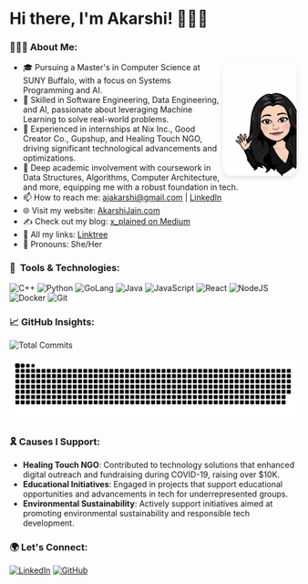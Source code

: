 # Hi there, I'm Akarshi! 👩🏻‍💻

### 👩🏻‍🎓 About Me:
<img src="https://github.com/akarshijain/akarshijain/blob/main/bitmoji.png" align="right" alt="Bitmoji Image" width="130" height="200" style="border-radius: 10%; box-shadow: 0 4px 8px rgba(0,0,0,0.1);">

- 🎓 Pursuing a Master's in Computer Science at SUNY Buffalo, with a focus on Systems Programming and AI.
- 🚀 Skilled in Software Engineering, Data Engineering, and AI, passionate about leveraging Machine Learning to solve real-world problems.
- 💼 Experienced in internships at Nix Inc., Good Creator Co., Gupshup, and Healing Touch NGO, driving significant technological advancements and optimizations.
- 🌱 Deep academic involvement with coursework in Data Structures, Algorithms, Computer Architecture, and more, equipping me with a robust foundation in tech.
- 📫 How to reach me: [ajakarshi@gmail.com](mailto:ajakarshi@gmail.com) | [LinkedIn](https://www.linkedin.com/in/akarshijain/)
- 🌐 Visit my website: [AkarshiJain.com](https://akarshijain.com)
- ✍️ Check out my blog: [x_plained on Medium](https://medium.com/@akarshijain)
- 🎥 All my links: [Linktree](https://linktr.ee/akarshijain)
- 🌈 Pronouns: She/Her

### 🚀 &nbsp;Tools & Technologies:
<p align="left">
<img src="https://cdn.jsdelivr.net/gh/devicons/devicon/icons/cplusplus/cplusplus-original.svg" alt="C++" width="40" height="40"/>
<img src="https://cdn.jsdelivr.net/gh/devicons/devicon/icons/python/python-original.svg" alt="Python" width="40" height="40"/>
<img src="https://cdn.jsdelivr.net/gh/devicons/devicon/icons/go/go-original.svg" alt="GoLang" width="40" height="40"/>
<img src="https://cdn.jsdelivr.net/gh/devicons/devicon/icons/java/java-original.svg" alt="Java" width="40" height="40"/>
<img src="https://cdn.jsdelivr.net/gh/devicons/devicon/icons/javascript/javascript-original.svg" alt="JavaScript" width="40" height="40"/>
<img src="https://cdn.jsdelivr.net/gh/devicons/devicon/icons/react/react-original.svg" alt="React" width="40" height="40"/>
<img src="https://cdn.jsdelivr.net/gh/devicons/devicon/icons/nodejs/nodejs-original.svg" alt="NodeJS" width="40" height="40"/>
<img src="https://cdn.jsdelivr.net/gh/devicons/devicon/icons/docker/docker-original.svg" alt="Docker" width="40" height="40"/>
<img src="https://cdn.jsdelivr.net/gh/devicons/devicon/icons/git/git-original.svg" alt="Git" width="40" height="40"/>
</p>

### 📈 GitHub Insights:

![Total Commits](https://img.shields.io/badge/Total_Commits-616-brightgreen)

<picture>
  <source
    media="(prefers-color-scheme: dark)"
    srcset="https://raw.githubusercontent.com/akarshijain/akarshijain/output/github-contribution-grid-snake-dark.svg"
  />
  <source
    media="(prefers-color-scheme: light)"
    srcset="https://raw.githubusercontent.com/akarshijain/akarshijain/output/github-contribution-grid-snake.svg"
  />
  <img
    alt="github contribution grid snake animation"
    src="https://raw.githubusercontent.com/akarshijain/akarshijain/output/github-contribution-grid-snake.svg"
  />
</picture>

### 🎗️ Causes I Support:
- **Healing Touch NGO**: Contributed to technology solutions that enhanced digital outreach and fundraising during COVID-19, raising over $10K.
- **Educational Initiatives**: Engaged in projects that support educational opportunities and advancements in tech for underrepresented groups.
- **Environmental Sustainability**: Actively support initiatives aimed at promoting environmental sustainability and responsible tech development.

### 🌍 Let's Connect:
[![LinkedIn](https://img.shields.io/badge/Akarshi_Jain-0077B5?style=for-the-badge&logo=linkedin&logoColor=white)](https://www.linkedin.com/in/akarshijain/)
[![GitHub](https://img.shields.io/badge/Akarshi_Jain-100000?style=for-the-badge&logo=github&logoColor=white)](https://github.com/akarshijain)
